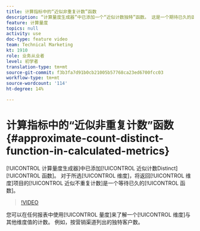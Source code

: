 ```yaml
---
title: 计算指标中的“近似非重复计数”函数
description: “计算量度生成器”中已添加一个“近似计数独特”函数。 这是一个期待已久的函数，它将返回选定维度的维度项目的近似独特计数。
feature: 计算量度
topics: null
activity: use
doc-type: feature video
team: Technical Marketing
kt: 1910
role: 业务从业者
level: 初学者
translation-type: tm+mt
source-git-commit: f3b3fa7d91b0cb21005b57768ca23ed6700fcc03
workflow-type: tm+mt
source-wordcount: '114'
ht-degree: 14%

---
```



# 计算指标中的“近似非重复计数”函数{#approximate-count-distinct-function-in-calculated-metrics}

[!UICONTROL 计算量度生成器]中已添加[!UICONTROL 近似计数Distinct] [!UICONTROL 函数]。 对于所选[!UICONTROL 维度]，将返回[!UICONTROL 维度]项目的[!UICONTROL 近似不重复计数]是一个等待已久的[!UICONTROL 函数]。

>[!VIDEO](https://video.tv.adobe.com/v/23722/?quality=12)

您可以在任何报表中使用[!UICONTROL 量度]来了解一个[!UICONTROL 维度]与其他维度值的计数。 例如，按营销渠道列出的独特客户数。
